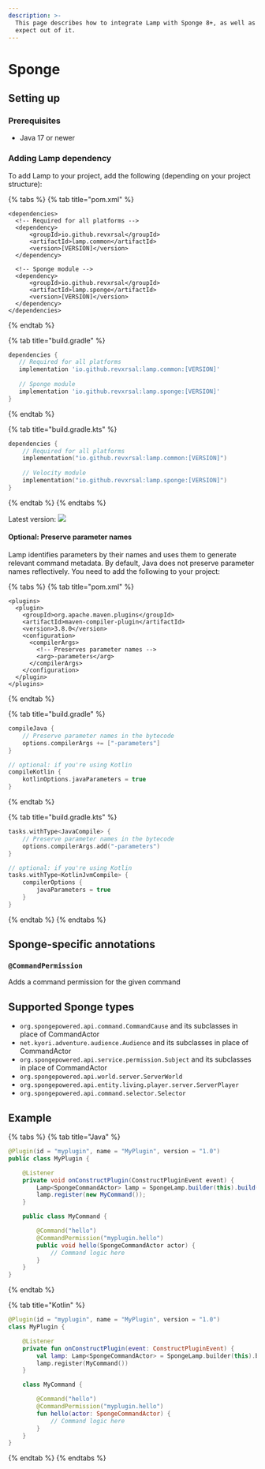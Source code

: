 ```yaml
---
description: >-
  This page describes how to integrate Lamp with Sponge 8+, as well as what to
  expect out of it.
---
```


# Sponge

## Setting up

### Prerequisites

* Java 17 or newer

### Adding Lamp dependency

To add Lamp to your project, add the following (depending on your project structure):

{% tabs %}
{% tab title="pom.xml" %}
```markup
<dependencies>
  <!-- Required for all platforms -->
  <dependency>
      <groupId>io.github.revxrsal</groupId>
      <artifactId>lamp.common</artifactId> 
      <version>[VERSION]</version>
  </dependency>

  <!-- Sponge module -->
  <dependency>
      <groupId>io.github.revxrsal</groupId>
      <artifactId>lamp.sponge</artifactId>
      <version>[VERSION]</version>
  </dependency>  
</dependencies>
```
{% endtab %}

{% tab title="build.gradle" %}
```groovy
dependencies {
   // Required for all platforms
   implementation 'io.github.revxrsal:lamp.common:[VERSION]'
   
   // Sponge module
   implementation 'io.github.revxrsal:lamp.sponge:[VERSION]'
}
```
{% endtab %}

{% tab title="build.gradle.kts" %}
```kotlin
dependencies {
    // Required for all platforms
    implementation("io.github.revxrsal:lamp.common:[VERSION]")
    
    // Velocity module
    implementation("io.github.revxrsal:lamp.sponge:[VERSION]")
}
```
{% endtab %}
{% endtabs %}

Latest version: ![](https://img.shields.io/maven-metadata/v/https/repo1.maven.org/maven2/io/github/revxrsal/lamp.common/maven-metadata.xml.svg?label=maven%20central\&colorB=brightgreen)

#### Optional: Preserve parameter names

Lamp identifies parameters by their names and uses them to generate relevant command metadata. By default, Java does not preserve parameter names reflectively. You need to add the following to your project:

{% tabs %}
{% tab title="pom.xml" %}
```markup
<plugins>
  <plugin>
    <groupId>org.apache.maven.plugins</groupId>
    <artifactId>maven-compiler-plugin</artifactId>
    <version>3.8.0</version>
    <configuration>
      <compilerArgs>
        <!-- Preserves parameter names -->
        <arg>-parameters</arg>
      </compilerArgs>
    </configuration>
  </plugin>
</plugins>
```
{% endtab %}

{% tab title="build.gradle" %}
```groovy
compileJava { 
    // Preserve parameter names in the bytecode
    options.compilerArgs += ["-parameters"]
}

// optional: if you're using Kotlin
compileKotlin {
    kotlinOptions.javaParameters = true
}
```
{% endtab %}

{% tab title="build.gradle.kts" %}
```kotlin
tasks.withType<JavaCompile> {
    // Preserve parameter names in the bytecode
    options.compilerArgs.add("-parameters")
}

// optional: if you're using Kotlin
tasks.withType<KotlinJvmCompile> {
    compilerOptions {
        javaParameters = true
    }
}
```
{% endtab %}
{% endtabs %}

## Sponge-specific annotations

### `@CommandPermission`

Adds a command permission for the given command

## Supported Sponge types

* `org.spongepowered.api.command.CommandCause` and its subclasses in place of CommandActor
* `net.kyori.adventure.audience.Audience` and its subclasses in place of CommandActor
* `org.spongepowered.api.service.permission.Subject` and its subclasses in place of CommandActor
* `org.spongepowered.api.world.server.ServerWorld`
* `org.spongepowered.api.entity.living.player.server.ServerPlayer`
* `org.spongepowered.api.command.selector.Selector`

## Example

{% tabs %}
{% tab title="Java" %}
```java
@Plugin(id = "myplugin", name = "MyPlugin", version = "1.0")
public class MyPlugin {

    @Listener
    private void onConstructPlugin(ConstructPluginEvent event) {
        Lamp<SpongeCommandActor> lamp = SpongeLamp.builder(this).build();
        lamp.register(new MyCommand());
    }

    public class MyCommand {

        @Command("hello")
        @CommandPermission("myplugin.hello")
        public void hello(SpongeCommandActor actor) {
            // Command logic here
        }
    }
}
```
{% endtab %}

{% tab title="Kotlin" %}
```kotlin
@Plugin(id = "myplugin", name = "MyPlugin", version = "1.0")
class MyPlugin {

    @Listener
    private fun onConstructPlugin(event: ConstructPluginEvent) {
        val lamp: Lamp<SpongeCommandActor> = SpongeLamp.builder(this).build()
        lamp.register(MyCommand())
    }

    class MyCommand {

        @Command("hello")
        @CommandPermission("myplugin.hello")
        fun hello(actor: SpongeCommandActor) {
            // Command logic here
        }
    }
}
```
{% endtab %}
{% endtabs %}
